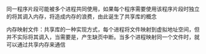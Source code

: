 同一程序片段可能被多个进程共同使用，如果每个程序需要使用该程序片段时独立的将其调入内存，将造成内存的浪费，由此诞生了共享库的概念


内存映射文件：共享库的一种实现方式，每个进程将文件映射到虚拟地址空间，但并不实际将其调入，当需要是，产生缺页中断。当多个进程映射同一个文件时，就可以通过共享内存来通信